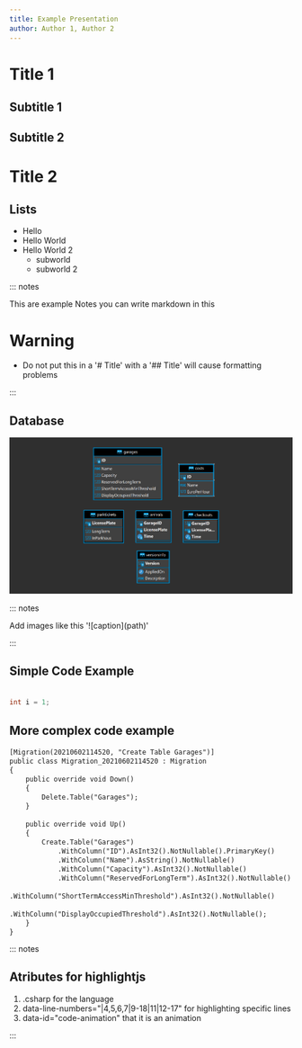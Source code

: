 ```yaml
---
title: Example Presentation
author: Author 1, Author 2
---
```


# Title 1

## Subtitle 1

## Subtitle 2

# Title 2

## Lists

- Hello
- Hello World
- Hello World 2
  + subworld
  + subworld 2
  

::: notes

This are example Notes you can write markdown in this

# Warning
- Do not put this in a '# Title' with a '## Title' will cause formatting problems

:::

## Database

![Database Overview](Images/parkhaus_entity_diagram_dark_highres_stretch.png)

::: notes

Add images like this '\!\[caption\]\(path\)'

:::

## Simple Code Example

``` C#

int i = 1;

```

## More complex code example

``` {.csharp data-line-numbers="|4,5,6,7|9-18|11|12-17" data-id="code-animation"}
[Migration(20210602114520, "Create Table Garages")]
public class Migration_20210602114520 : Migration
{
    public override void Down()
    {
        Delete.Table("Garages");
    }

    public override void Up()
    {
        Create.Table("Garages")
            .WithColumn("ID").AsInt32().NotNullable().PrimaryKey()
            .WithColumn("Name").AsString().NotNullable()
            .WithColumn("Capacity").AsInt32().NotNullable()
            .WithColumn("ReservedForLongTerm").AsInt32().NotNullable()
            .WithColumn("ShortTermAccessMinThreshold").AsInt32().NotNullable()
            .WithColumn("DisplayOccupiedThreshold").AsInt32().NotNullable();
    }
}
```

::: notes

## Atributes for highlightjs

1. .csharp for the language
2. data-line-numbers="|4,5,6,7|9-18|11|12-17" for highlighting specific lines 
3. data-id="code-animation" that it is an animation

:::
